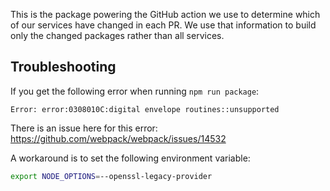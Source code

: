 This is the package powering the GitHub action we use to determine which of our services have changed in each PR. We use that information to build only the changed packages rather than all services.

## Troubleshooting

If you get the following error when running `npm run package`:
```
Error: error:0308010C:digital envelope routines::unsupported
```

There is an issue here for this error: https://github.com/webpack/webpack/issues/14532

A workaround is to set the following environment variable:

```bash
export NODE_OPTIONS=--openssl-legacy-provider
```